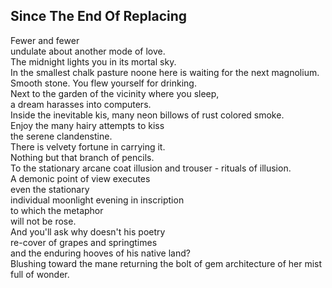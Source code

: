 Since The End Of Replacing
--------------------------
Fewer and fewer  
undulate about another mode of love.  
The midnight lights you in its mortal sky.  
In the smallest chalk pasture noone here is waiting for the next magnolium.  
Smooth stone. You flew yourself for drinking.  
Next to the garden of the vicinity where you sleep,  
a dream harasses into computers.  
Inside the inevitable kis, many neon billows of rust colored smoke.  
Enjoy the many hairy attempts to kiss  
the serene clandenstine.  
There is velvety fortune in carrying it.  
Nothing but that branch of pencils.  
To the stationary arcane coat illusion and trouser - rituals of illusion.  
A demonic point of view executes  
even the stationary  
individual moonlight evening in inscription  
to which the metaphor  
will not be rose.  
And you'll ask why doesn't his poetry  
re-cover of grapes and springtimes  
and the enduring hooves of his native land?  
Blushing toward the mane returning the bolt of gem architecture of her mist full of wonder.  
